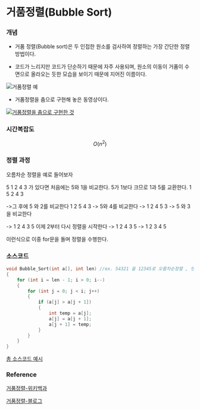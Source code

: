 # 거품정렬(Bubble Sort)

### 개념

- 거품 정렬(Bubble sort)은 두 인접한 원소를 검사하여 정렬하는 가장 간단한 정렬 방법이다.

- 코드가 느리지만 코드가 단순하기 때문에 자주 사용되며, 원소의 이동이 거품이 수면으로 올라오는 듯한 모습을 보이기 때문에 지어진 이름이다.

![거품정렬 예](https://upload.wikimedia.org/wikipedia/commons/3/37/Bubble_sort_animation.gif)

- 거품정렬을 춤으로 구현해 놓은 동영상이다.


[![거품정렬을 춤으로 구현한 것](http://img.youtube.com/vi/lyZQPjUT5B4/0.jpg)](https://youtu.be/lyZQPjUT5B4?t=0s) 


### 시간복잡도

$$
O(n^2)
$$



### 정렬 과정

오름차순 정렬을 예로 들어보자

5 1 2 4 3 가 있다면 처음에는 5와 1을 비교한다. 5가 1보다 크므로 1과 5를 교환한다. 1 5 2 4 3

->그 후에 5 와 2를 비교한다 1 2 5 4 3 -> 5와 4를 비교한다 -> 1 2 4 5 3 -> 5 와 3을 비교한다

-> 1 2 4 3 5 이제 2부터 다시 정렬을 시작한다 -> 1 2 4 3 5 -> 1 2 3 4 5 

이런식으로 이중 for문을 돌며 정렬을 수행한다. 

### 소스코드

```c
void Bubble_Sort(int a[], int len) //ex. 54321 을 12345로 오름차순정렬 , 맨 뒤부터 큰수대로 정렬된다
{
	for (int i = len - 1; i > 0; i--)
	{
		for (int j = 0; j < i; j++)
		{
			if (a[j] > a[j + 1])
			{
				int temp = a[j];
				a[j] = a[j + 1];
				a[j + 1] = temp;
			}
		}
	}
}
```

[총 소스코드 예시](https://github.com/Kyun2da/BackJoonAlgorithm/blob/master/%EB%B0%B1%EC%A4%80%EC%95%8C%EA%B3%A0%EB%A6%AC%EC%A6%98/%EB%B2%84%EB%B8%94%20%EC%A0%95%EB%A0%AC/%EB%B2%84%EB%B8%94%20%EC%A0%95%EB%A0%AC/%EC%86%8C%EC%8A%A4.cpp)

### Reference

[거품정렬-위키백과](https://ko.wikipedia.org/wiki/거품_정렬)

[거품정렬-블로그](https://bowbowbow.tistory.com/10)

